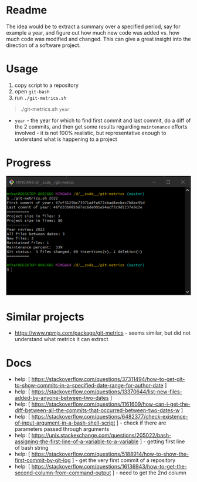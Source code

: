 # Readme
The idea would be to extract a summary over a specified period, say for example a year, and figure out how much new code was added vs. how much code was modified and changed.
This can give a great insight into the direction of a software project.

# Usage
1. copy script to a repository
2. open `git-bash`
3. run `./git-metrics.sh`
>./git-metrics.sh `year`
- `year` - the year for which to find first commit and last commit, do a diff of the 2 commits, and then get some results regarding `maintenance` efforts involved - it is not 100% realistic, but representative enough to understand what is happening to a project

# Progress
![image](screenshot.PNG)

# Similar projects
* https://www.npmjs.com/package/git-metrics - seems similar, but did not understand what metrics it can extract

# Docs
* help: [ https://stackoverflow.com/questions/37311494/how-to-get-git-to-show-commits-in-a-specified-date-range-for-author-date ]
* help: [ https://stackoverflow.com/questions/13370644/list-new-files-added-by-anyone-between-two-dates ]
* help: [ https://stackoverflow.com/questions/1161609/how-can-i-get-the-diff-between-all-the-commits-that-occurred-between-two-dates-w ]
* help: [ https://stackoverflow.com/questions/6482377/check-existence-of-input-argument-in-a-bash-shell-script ] - check if there are parameters passed through arguments
* help: [ https://unix.stackexchange.com/questions/205022/bash-assigning-the-first-line-of-a-variable-to-a-variable ] - getting first line of bash string
* help: [ https://stackoverflow.com/questions/5188914/how-to-show-the-first-commit-by-git-log ] - get the very first commit of a repository
* help: [ https://stackoverflow.com/questions/16136943/how-to-get-the-second-column-from-command-output ] - need to get the 2nd column


